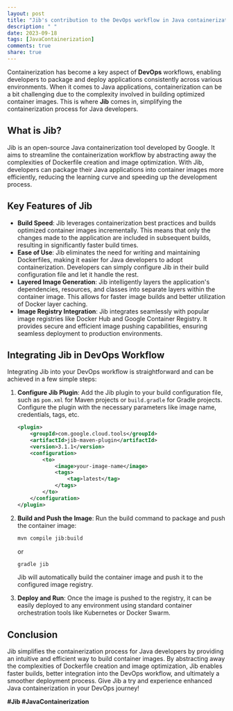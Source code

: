 ```yaml
---
layout: post
title: "Jib's contribution to the DevOps workflow in Java containerization"
description: " "
date: 2023-09-18
tags: [JavaContainerization]
comments: true
share: true
---
```


Containerization has become a key aspect of **DevOps** workflows, enabling developers to package and deploy applications consistently across various environments. When it comes to Java applications, containerization can be a bit challenging due to the complexity involved in building optimized container images. This is where **Jib** comes in, simplifying the containerization process for Java developers.

## What is Jib?
Jib is an open-source Java containerization tool developed by Google. It aims to streamline the containerization workflow by abstracting away the complexities of Dockerfile creation and image optimization. With Jib, developers can package their Java applications into container images more efficiently, reducing the learning curve and speeding up the development process.

## Key Features of Jib
- **Build Speed**: Jib leverages containerization best practices and builds optimized container images incrementally. This means that only the changes made to the application are included in subsequent builds, resulting in significantly faster build times.
- **Ease of Use**: Jib eliminates the need for writing and maintaining Dockerfiles, making it easier for Java developers to adopt containerization. Developers can simply configure Jib in their build configuration file and let it handle the rest.
- **Layered Image Generation**: Jib intelligently layers the application's dependencies, resources, and classes into separate layers within the container image. This allows for faster image builds and better utilization of Docker layer caching.
- **Image Registry Integration**: Jib integrates seamlessly with popular image registries like Docker Hub and Google Container Registry. It provides secure and efficient image pushing capabilities, ensuring seamless deployment to production environments.

## Integrating Jib in DevOps Workflow
Integrating Jib into your DevOps workflow is straightforward and can be achieved in a few simple steps:

1. **Configure Jib Plugin**: Add the Jib plugin to your build configuration file, such as `pom.xml` for Maven projects or `build.gradle` for Gradle projects. Configure the plugin with the necessary parameters like image name, credentials, tags, etc.

    ```xml
    <plugin>
        <groupId>com.google.cloud.tools</groupId>
        <artifactId>jib-maven-plugin</artifactId>
        <version>3.1.1</version>
        <configuration>
            <to>
                <image>your-image-name</image>
                <tags>
                    <tag>latest</tag>
                </tags>
            </to>
        </configuration>
    </plugin>
    ```

2. **Build and Push the Image**: Run the build command to package and push the container image:

    ```bash
    mvn compile jib:build
    ```

    or

    ```bash
    gradle jib
    ```

    Jib will automatically build the container image and push it to the configured image registry.

3. **Deploy and Run**: Once the image is pushed to the registry, it can be easily deployed to any environment using standard container orchestration tools like Kubernetes or Docker Swarm.

## Conclusion
Jib simplifies the containerization process for Java developers by providing an intuitive and efficient way to build container images. By abstracting away the complexities of Dockerfile creation and image optimization, Jib enables faster builds, better integration into the DevOps workflow, and ultimately a smoother deployment process. Give Jib a try and experience enhanced Java containerization in your DevOps journey!

**#Jib #JavaContainerization**